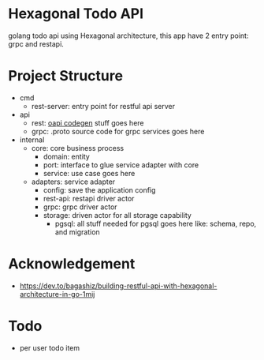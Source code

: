 # Hexagonal Todo API

golang todo api using Hexagonal architecture, this app have 2 entry point: grpc and restapi.

# Project Structure

* cmd
  * rest-server: entry point for restful api server
* api
  * rest: [oapi codegen](https://github.com/deepmap/oapi-codegen/) stuff goes here
  * grpc: .proto source code for grpc services goes here
* internal
  * core: core business process
    * domain: entity
    * port: interface to glue service adapter with core
    * service: use case goes here
  * adapters: service adapter
    * config: save the application config
    * rest-api: restapi driver actor
    * grpc: grpc driver actor
    * storage: driven actor for all storage capability
      * pgsql: all stuff needed for pgsql goes here like: schema, repo, and migration

# Acknowledgement

* https://dev.to/bagashiz/building-restful-api-with-hexagonal-architecture-in-go-1mij

# Todo

* per user todo item
